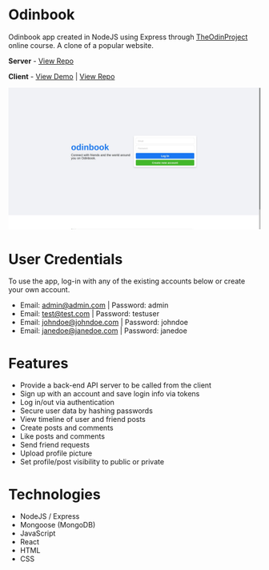 # Odinbook

Odinbook app created in NodeJS using Express through [TheOdinProject](https://www.theodinproject.com) online course. A clone of a popular website.

**Server** - [View Repo](https://github.com/RedRaptor10/odinbook-api/)

**Client** - [View Demo](https://redraptor10.github.io/odinbook/) | [View Repo](https://github.com/RedRaptor10/odinbook/)

![Odinbook](/src/assets/preview.jpg)

# User Credentials

To use the app, log-in with any of the existing accounts below or create your own account.

- Email: admin@admin.com | Password: admin
- Email: test@test.com | Password: testuser
- Email: johndoe@johndoe.com | Password: johndoe
- Email: janedoe@janedoe.com | Password: janedoe

# Features

- Provide a back-end API server to be called from the client
- Sign up with an account and save login info via tokens
- Log in/out via authentication
- Secure user data by hashing passwords
- View timeline of user and friend posts
- Create posts and comments
- Like posts and comments
- Send friend requests
- Upload profile picture
- Set profile/post visibility to public or private

# Technologies

- NodeJS / Express
- Mongoose (MongoDB)
- JavaScript
- React
- HTML
- CSS